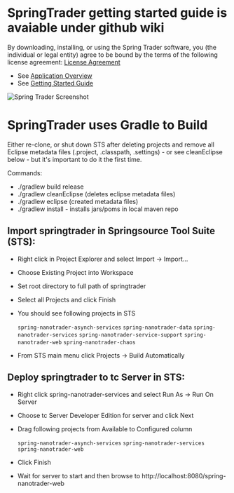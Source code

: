 SpringTrader getting started guide is avaiable under github wiki
==============================================================
By downloading, installing, or using the Spring Trader software, you (the individual or legal entity) agree to be bound by the terms of the following license agreement:
[License Agreement](https://github.com/vFabric/springtrader/raw/master/license-agreement.pdf)

* See [Application Overview](https://github.com/vFabric/springtrader/wiki/Application-Overview)
* See [Getting Started Guide](https://github.com/vFabric/springtrader/wiki/Getting-Started-Guide)

![Spring Trader Screenshot](https://raw.github.com/vFabric/springtrader/master/wiki/springtrader.png)

SpringTrader uses Gradle to Build
===================================

Either re-clone, or shut down STS after deleting projects and remove all Eclipse metadata files (.project, .classpath, .settings) - or see cleanEclipse below - but it's important to do it the first time.

Commands:

* ./gradlew build release
* ./gradlew cleanEclipse (deletes eclipse metadata files)
* ./gradlew eclipse (created metadata files)
* ./gradlew install - installs jars/poms in local maven repo

Import springtrader in Springsource Tool Suite (STS):
---

* Right click in Project Explorer and select Import -> Import...
* Choose Existing Project into Workspace
* Set root directory to full path of springtrader
* Select all Projects and click Finish
* You should see following projects in STS

    `spring-nanotrader-asynch-services`
    `spring-nanotrader-data`
    `spring-nanotrader-services`
    `spring-nanotrader-service-support`
    `spring-nanotrader-web`
    `spring-nanotrader-chaos`

  
* From STS main menu click Projects -> Build Automatically

Deploy springtrader to tc Server in STS:
---

* Right click spring-nanotrader-services and select Run As -> Run On Server
* Choose tc Server Developer Edition for server and click Next
* Drag following projects from Available to Configured column

    `spring-nanotrader-asynch-services`
    `spring-nanotrader-services`
    `spring-nanotrader-web`

* Click Finish
* Wait for server to start and then browse to http://localhost:8080/spring-nanotrader-web
